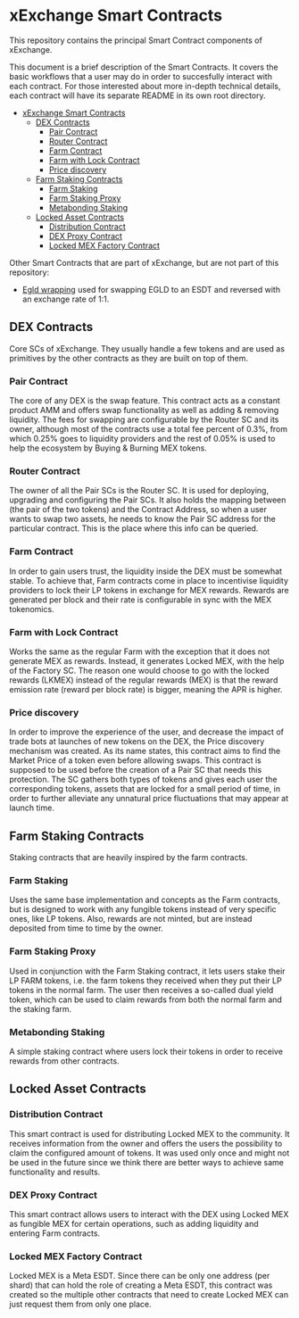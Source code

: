 # xExchange Smart Contracts


This repository contains the principal Smart Contract components of xExchange.

This document is a brief description of the Smart Contracts. It covers the basic workflows that a user may do in order to succesfully interact with each contract. For those interested about more in-depth technical details, each contract will have its separate README in its own root directory.

- [xExchange Smart Contracts](#xexchange-smart-contracts)
  - [DEX Contracts](#dex-contracts)
    - [Pair Contract](#pair-contract)
    - [Router Contract](#router-contract)
    - [Farm Contract](#farm-contract)
    - [Farm with Lock Contract](#farm-with-lock-contract)
    - [Price discovery](#price-discovery)
  - [Farm Staking Contracts](#farm-staking-contracts)
    - [Farm Staking](#farm-staking)
    - [Farm Staking Proxy](#farm-staking-proxy)
    - [Metabonding Staking](#metabonding-staking)
  - [Locked Asset Contracts](#locked-asset-contracts)
    - [Distribution Contract](#distribution-contract)
    - [DEX Proxy Contract](#dex-proxy-contract)
    - [Locked MEX Factory Contract](#locked-mex-factory-contract)

Other Smart Contracts that are part of xExchange, but are not part of this repository:

- [Egld wrapping](https://github.com/multiversx/mx-sdk-rs/tree/master/contracts/core/wegld-swap) used for swapping EGLD to an ESDT and reversed with an exchange rate of 1:1.

## DEX Contracts

Core SCs of xExchange. They usually handle a few tokens and are used as primitives by the other contracts as they are built on top of them.

### Pair Contract

The core of any DEX is the swap feature. This contract acts as a constant product AMM and offers swap functionality as well as adding & removing liquidity. The fees for swapping are configurable by the Router SC and its owner, although most of the contracts use a total fee percent of 0.3%, from which 0.25% goes to liquidity providers and the rest of 0.05% is used to help the ecosystem by Buying & Burning MEX tokens.

### Router Contract

The owner of all the Pair SCs is the Router SC. It is used for deploying, upgrading and configuring the Pair SCs. It also holds the mapping between (the pair of the two tokens) and the Contract Address, so when a user wants to swap two assets, he needs to know the Pair SC address for the particular contract. This is the place where this info can be queried.

### Farm Contract

In order to gain users trust, the liquidity inside the DEX must be somewhat stable. To achieve that, Farm contracts come in place to incentivise liquidity providers to lock their LP tokens in exchange for MEX rewards. Rewards are generated per block and their rate is configurable in sync with the MEX tokenomics.

### Farm with Lock Contract

Works the same as the regular Farm with the exception that it does not generate MEX as rewards. Instead, it generates Locked MEX, with the help of the Factory SC. The reason one would choose to go with the locked rewards (LKMEX) instead of the regular rewards (MEX) is that the reward emission rate (reward per block rate) is bigger, meaning the APR is higher.

### Price discovery

In order to improve the experience of the user, and decrease the impact of trade bots at launches of new tokens on the DEX, the Price discovery mechanism was created. As its name states, this contract aims to find the Market Price of a token even before allowing swaps. This contract is supposed to be used before the creation of a Pair SC that needs this protection. The SC gathers both types of tokens and gives each user the corresponding tokens, assets that are locked for a small period of time, in order to further alleviate any unnatural price fluctuations that may appear at launch time.

## Farm Staking Contracts

Staking contracts that are heavily inspired by the farm contracts.

### Farm Staking

Uses the same base implementation and concepts as the Farm contracts, but is designed to work with any fungible tokens instead of very specific ones, like LP tokens. Also, rewards are not minted, but are instead deposited from time to time by the owner.

### Farm Staking Proxy

Used in conjunction with the Farm Staking contract, it lets users stake their LP FARM tokens, i.e. the farm tokens they received when they put their LP tokens in the normal farm. The user then receives a so-called dual yield token, which can be used to claim rewards from both the normal farm and the staking farm.

### Metabonding Staking

A simple staking contract where users lock their tokens in order to receive rewards from other contracts.

## Locked Asset Contracts

### Distribution Contract

This smart contract is used for distributing Locked MEX to the community. It receives information from the owner and offers the users the possibility to claim the configured amount of tokens. It was used only once and might not be used in the future since we think there are better ways to achieve same functionality and results.

### DEX Proxy Contract

This smart contract allows users to interact with the DEX using Locked MEX as fungible MEX for certain operations, such as adding liquidity and entering Farm contracts.

### Locked MEX Factory Contract

Locked MEX is a Meta ESDT. Since there can be only one address (per shard) that can hold the role of creating a Meta ESDT, this contract was created so the multiple other contracts that need to create Locked MEX can just request them from only one place.
